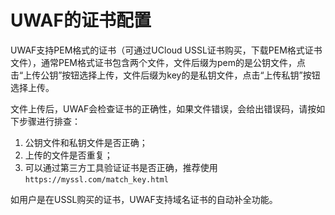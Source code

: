 # 

# UWAF的证书配置
UWAF支持PEM格式的证书（可通过UCloud USSL证书购买，下载PEM格式证书文件），通常PEM格式证书包含两个文件，文件后缀为pem的是公钥文件，点击“上传公钥”按钮选择上传，文件后缀为key的是私钥文件，点击“上传私钥”按钮选择上传。

文件上传后，UWAF会检查证书的正确性，如果文件错误，会给出错误码，请按如下步骤进行排查：
1. 公钥文件和私钥文件是否正确；
2. 上传的文件是否重复；
3. 可以通过第三方工具验证证书是否正确，推荐使用 ``https://myssl.com/match_key.html``

如用户是在USSL购买的证书，UWAF支持域名证书的自动补全功能。


